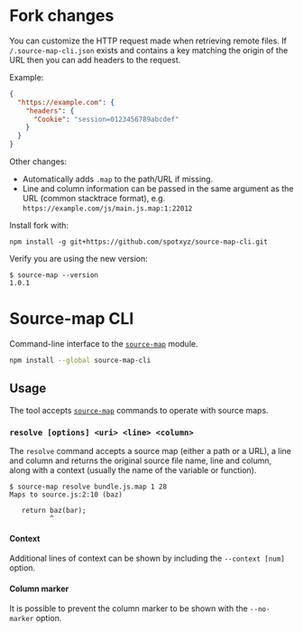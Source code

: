 # Fork changes

You can customize the HTTP request made when retrieving remote files. If `/.source-map-cli.json` exists and contains a key matching the origin of the URL then you can add headers to the request.

Example:

```json
{
  "https://example.com": {
    "headers": {
      "Cookie": "session=0123456789abcdef"
    }
  }
}
```

Other changes:

- Automatically adds `.map` to the path/URL if missing.
- Line and column information can be passed in the same argument as the URL (common stacktrace format), e.g. `https://example.com/js/main.js.map:1:22012`

Install fork with:

```
npm install -g git+https://github.com/spotxyz/source-map-cli.git
```

Verify you are using the new version:

```
$ source-map --version
1.0.1
```

# Source-map CLI

Command-line interface to the [`source-map`](https://github.com/mozilla/source-map) module.

```bash
npm install --global source-map-cli
```

## Usage

The tool accepts [`source-map`](https://github.com/mozilla/source-map) commands to operate with source maps.

### `resolve [options] <uri> <line> <column>`

The `resolve` command accepts a source map (either a path or a URL), a line and column and returns the original source file name, line and column, along with a context (usually the name of the variable or function).

```
$ source-map resolve bundle.js.map 1 28
Maps to source.js:2:10 (baz)

   return baz(bar);
          ^
```

#### Context

Additional lines of context can be shown by including the `--context [num]` option.

#### Column marker

It is possible to prevent the column marker to be shown with the `--no-marker` option.
